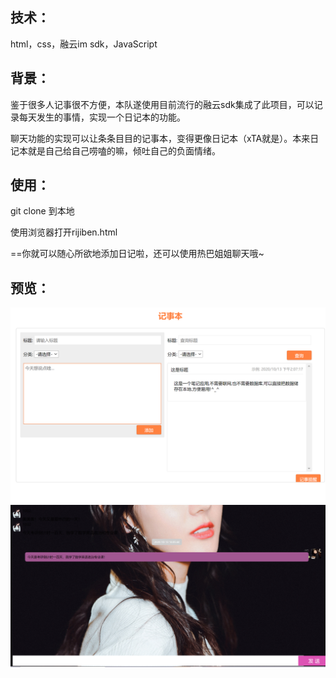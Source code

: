 ## 技术：

html，css，融云im sdk，JavaScript

## 背景：

鉴于很多人记事很不方便，本队遂使用目前流行的融云sdk集成了此项目，可以记录每天发生的事情，实现一个日记本的功能。

聊天功能的实现可以让条条目目的记事本，变得更像日记本（xTA就是）。本来日记本就是自己给自己唠嗑的嘛，倾吐自己的负面情绪。

## 使用：

git clone 到本地

使用浏览器打开rijiben.html

==你就可以随心所欲地添加日记啦，还可以使用热巴姐姐聊天哦~

## 预览：

<img src="2.png">

<img src="1.png">

